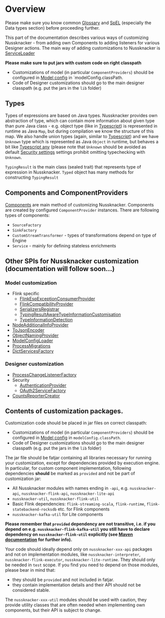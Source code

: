 # Overview

Please make sure you know common [Glossary](/documentation/about/GLOSSARY) and [SpEL](../scenarios_authoring/Spel.md) (especially the Data types section) before proceeding further. 

This part of the documentation describes various ways of customizing Nussknacker - from adding own Components to adding listeners for various Designer actions. 
The main way of adding customizations to Nussknacker is [ServiceLoader](https://docs.oracle.com/en/java/javase/11/docs/api/java.base/java/util/ServiceLoader.html) 

**Please make sure to put jars with custom code on right classpath**
- Customizations of model (in particular `ComponentProviders`) should be configured in [Model config](../installation_configuration_guide/Configuration) in 
`modelConfig.classPath.  
- Code of Designer customizations should go to the main designer classpath (e.g. put the jars in the `lib` folder)
 
## Types

Types of expressions are based on Java types. Nussknacker provides own abstraction of type, which can contain more information about given type than pure Java class - e.g. object type (like in [Typescript](https://www.typescriptlang.org/docs/handbook/2/everyday-types.html#object-types)) is represented in runtime as Java `Map`, but during compilation we know the structure of this map. 
We also handle union types (again, similar to [Typescript](https://www.typescriptlang.org/docs/handbook/2/everyday-types.html#union-types)) and we have `Unknown` type which is represented as Java `Object` in runtime, but behaves a bit like [Typescript any](https://www.typescriptlang.org/docs/handbook/2/everyday-types.html#any) (please note that `Unknown` should be avoided as default [Security settings](./Security) settings prohibit omitting typechecking with `Unknown`.
 
`TypingResult` is the main class (sealed trait) that represents type of expression in Nussknacker.
`Typed` object has many methods for constructing `TypingResult`


      
## Components and ComponentProviders

[Components](https://docs.nussknacker.io/about/GLOSSARY#component) are main method of customizing Nussknacker. Components are created by configured `ComponentProvider` instances. 
There are following types of components:
- `SourceFactory`
- `SinkFactory`
- `CustomStreamTransformer` - types of transformations depend on type of Engine
- `Service` - mainly for defining stateless enrichments


## Other SPIs for Nussknacker customization (documentation will follow soon...)

### Model customization

- Flink specific
  - [FlinkEspExceptionConsumerProvider](https://github.com/TouK/nussknacker/blob/staging/engine/flink/api/src/main/scala/pl/touk/nussknacker/engine/flink/api/exception/FlinkEspExceptionConsumer.scala)
  - [FlinkCompatibilityProvider](https://github.com/TouK/nussknacker/blob/staging/engine/flink/engine/src/main/scala/pl/touk/nussknacker/engine/process/FlinkCompatibilityProvider.scala)
  - [SerializersRegistrar](https://github.com/TouK/nussknacker/blob/staging/engine/flink/api/src/main/scala/pl/touk/nussknacker/engine/flink/api/serialization/SerializersRegistrar.scala)
  - [TypingResultAwareTypeInformationCustomisation](https://github.com/TouK/nussknacker/blob/staging/engine/flink/api/src/main/scala/pl/touk/nussknacker/engine/flink/api/typeinformation/TypingResultAwareTypeInformationCustomisation.scala)
  - [TypeInformationDetection](https://github.com/TouK/nussknacker/blob/staging/engine/flink/api/src/main/scala/pl/touk/nussknacker/engine/flink/api/typeinformation/TypeInformationDetection.scala)
- [NodeAdditionalInfoProvider](https://github.com/TouK/nussknacker/blob/staging/interpreter/src/main/scala/pl/touk/nussknacker/engine/additionalInfo/NodeAdditionalInfoProvider.scala)
- [ToJsonEncoder](https://github.com/TouK/nussknacker/blob/staging/utils/util/src/main/scala/pl/touk/nussknacker/engine/util/json/BestEffortJsonEncoder.scala)
- [ObjectNamingProvider](https://github.com/TouK/nussknacker/blob/staging/utils/util/src/main/scala/pl/touk/nussknacker/engine/util/namespaces/ObjectNamingProvider.scala)
- [ModelConfigLoader](https://github.com/TouK/nussknacker/blob/staging/interpreter/src/main/scala/pl/touk/nussknacker/engine/modelconfig/ModelConfigLoader.scala)
- [ProcessMigrations](https://github.com/TouK/nussknacker/blob/staging/interpreter/src/main/scala/pl/touk/nussknacker/engine/migration/ProcessMigration.scala)
- [DictServicesFactory](https://github.com/TouK/nussknacker/blob/staging/api/src/main/scala/pl/touk/nussknacker/engine/api/dict/DictServicesFactory.scala)

### Designer customization

- [ProcessChangeListenerFactory](https://github.com/TouK/nussknacker/blob/staging/ui/listener-api/src/main/scala/pl/touk/nussknacker/ui/listener/ProcessChangeListenerFactory.scala)
- Security
  - [AuthenticationProvider](https://github.com/TouK/nussknacker/blob/staging/security/src/main/scala/pl/touk/nussknacker/ui/security/api/AuthenticationProvider.scala)
  - [OAuth2ServiceFactory](https://github.com/TouK/nussknacker/blob/staging/security/src/main/scala/pl/touk/nussknacker/ui/security/oauth2/OAuth2ServiceFactory.scala)
- [CountsReporterCreator](https://github.com/TouK/nussknacker/blob/staging/ui/processReports/src/main/scala/pl/touk/nussknacker/processCounts/CountsReporter.scala)

                         
## Contents of customization packages.

Customization code should be placed in jar files on correct classpath:
- Customizations of model (in particular `ComponentProviders`) should be configured in [Model config](../installation_configuration_guide/Configuration) in 
`modelConfig.classPath`. 
- Code of Designer customizations should go to the main designer classpath (e.g. put the jars in the `lib` folder)

The jar file should be fatjar containing all libraries necessary for running your customization, 
except for dependencies provided by execution engine. In particular, for custom component implementation, 
following dependencies **should** be marked as `provided` and not be part of customization jar:
- All Nussknacker modules with names ending in `-api`, e.g. `nussknacker-api`, `nussknacker-flink-api`, `nussknacker-lite-api`
- `nussknacker-util`, `nussknacker-flink-util`
- Basic Flink dependencies: `flink-streaming-scala`, `flink-runtime`, `flink-statebackend-rocksdb` etc. for Flink components
- `nussknacker-kafka-util` for Lite components

**Please remember that `provided` dependency are not transitive, i.e. if you depend on e.g. `nussknacker-flink-kafka-util`
you still have to declare dependency on `nussknacker-flink-util` explicitly 
(see [Maven documentation](https://maven.apache.org/guides/introduction/introduction-to-dependency-mechanism.html#dependency-scope) for further info).** 

Your code should ideally depend only on `nussknacker-xxx-api` packages and not on implementation modules, like 
`nussknacker-interpreter`, `nussknacker-flink-executor`, `nussknacker-lite-runtime`. They should only be 
needed in `test` scope. If you find you need to depend on those modules, please bear in mind that:
- they should be `provided` and not included in fatjar.
- they contain implementation details and their API should not be considered stable. 
                                              
The `nussknacker-xxx-util` modules should be used with caution, they provide utility classes that are 
often needed when implementing own components, but their API is subject to change. 